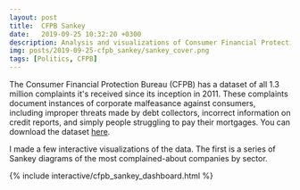 ```yaml
---
layout: post
title:  CFPB Sankey
date:   2019-09-25 10:32:20 +0300
description: Analysis and visualizations of Consumer Financial Protection Bureau complaint data
img: posts/2019-09-25-cfpb_sankey/sankey_cover.png
tags: [Politics, CFPB]
---
```


The Consumer Financial Protection Bureau (CFPB) has a dataset of all 1.3 million complaints it's received since its inception in 2011.
These complaints document instances of corporate malfeasance against consumers, including improper threats made by debt collectors, incorrect information on credit reports, and simply people struggling to pay their mortgages.
You can download the dataset [here][dataset].

I made a few interactive visualizations of the data.
The first is a series of Sankey diagrams of the most complained-about companies by sector.

{% include interactive/cfpb_sankey_dashboard.html %}

[dataset]: https://www.consumerfinance.gov/data-research/consumer-complaints/search/?from=0&searchField=all&searchText=&size=25&sort=created_date_desc
